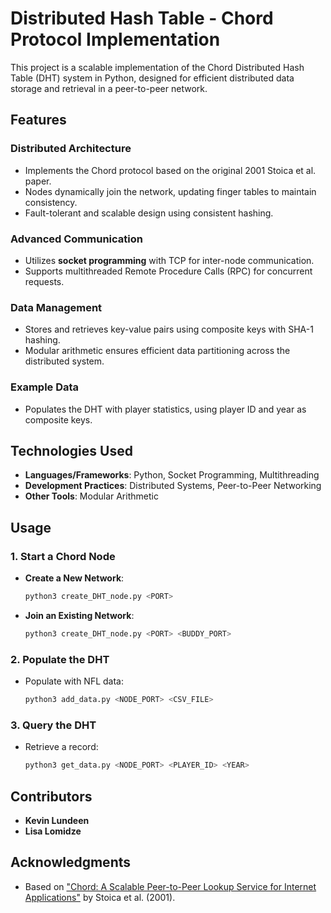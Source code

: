 # Distributed Hash Table - Chord Protocol Implementation

This project is a scalable implementation of the Chord Distributed Hash Table (DHT) system in Python, designed for efficient distributed data storage and retrieval in a peer-to-peer network.

## Features

### Distributed Architecture
- Implements the Chord protocol based on the original 2001 Stoica et al. paper.
- Nodes dynamically join the network, updating finger tables to maintain consistency.
- Fault-tolerant and scalable design using consistent hashing.

### Advanced Communication
- Utilizes **socket programming** with TCP for inter-node communication.
- Supports multithreaded Remote Procedure Calls (RPC) for concurrent requests.

### Data Management
- Stores and retrieves key-value pairs using composite keys with SHA-1 hashing.
- Modular arithmetic ensures efficient data partitioning across the distributed system.

### Example Data
- Populates the DHT with player statistics, using player ID and year as composite keys.

## Technologies Used
- **Languages/Frameworks**: Python, Socket Programming, Multithreading
- **Development Practices**: Distributed Systems, Peer-to-Peer Networking
- **Other Tools**: Modular Arithmetic

## Usage

### 1. Start a Chord Node
- **Create a New Network**:
  ```bash
  python3 create_DHT_node.py <PORT>
  ```

- **Join an Existing Network**:
  ```bash
  python3 create_DHT_node.py <PORT> <BUDDY_PORT>
  ```

### 2. Populate the DHT
- Populate with NFL data:
  ```bash
  python3 add_data.py <NODE_PORT> <CSV_FILE>
  ```

### 3. Query the DHT
- Retrieve a record:
  ```bash
  python3 get_data.py <NODE_PORT> <PLAYER_ID> <YEAR>
  ```

## Contributors

- **Kevin Lundeen**
- **Lisa Lomidze**


## Acknowledgments
- Based on ["Chord: A Scalable Peer-to-Peer Lookup Service for Internet Applications"](https://pdos.csail.mit.edu/papers/chord:sigcomm01/chord_sigcomm.pdf) by Stoica et al. (2001).




